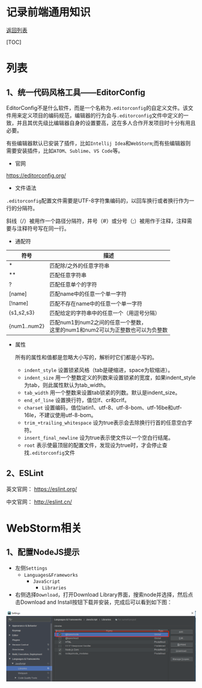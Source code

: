 # 记录前端通用知识

[返回列表](https://github.com/EmonCodingFrontEnd/frontend-tutorial)

[TOC]

# 列表

## 1、统一代码风格工具——EditorConfig

EditorConfig不是什么软件，而是一个名称为`.editorconfig`的自定义文件。该文件用来定义项目的编码规范，编辑器的行为会与`.editorconfig`文件中定义的一致，并且其优先级比编辑器自身的设置要高，这在多人合作开发项目时十分有用且必要。

有些编辑器默认已安装了插件，比如`Intellij Idea`和`WebStorm`;而有些编辑器则需要安装插件，比如`ATOM`、`Sublime`、`VS Code`等。

- 官网

https://editorconfig.org/

- 文件语法

`.editorconfig`配置文件需要是UTF-8字符集编码的，以回车换行或者换行作为一行的分隔符。

斜线（/）被用作一个路径分隔符，井号（#）或分号（;）被用作于注释，注释需要与注释符号写在同一行。

- 通配符

| 符号         | 描述                                                         |
| ------------ | ------------------------------------------------------------ |
| *            | 匹配除/之外的任意字符串                                      |
| **           | 匹配任意字符串                                               |
| ?            | 匹配任意单个的字符                                           |
| [name]       | 匹配name中的任意一个单一字符                                 |
| [!name]      | 匹配不存在name中的任意一个单一字符                           |
| {s1,s2,s3}   | 匹配给定的字符串中的任意一个（用逗号分隔）                   |
| {num1..num2} | 匹配num1到num2之间的任意一个整数，<br />这里的num1和num2可以为正整数也可以为负整数 |

- 属性

  所有的属性和值都是忽略大小写的，解析时它们都是小写的。

  - `indent_style` 设置锁紧风格（tab是硬缩进，space为软缩进）。
  - `indent_size` 用一个整数定义的列数来设置锁紧的宽度，如果indent_style为tab，则此属性默认为tab_width。
  - `tab_width` 用一个整数来设置tab锁紧的列数。默认是indent_size。
  - `end_of_line` 设置换行符，值位lf、cr和crlf。
  - `charset` 设置编码，值位latin1、utf-8、utf-8-bom、utf-16be和utf-16le，不建议使用utf-8-bom。
  - `trim_+trailing_whitespace` 设为true表示会去除换行行首的任意空白字符。
  - `insert_final_newline` 设为true表示使文件以一个空白行结尾。
  - `root` 表示使最顶层的配置文件，发现设为true时，才会停止查找`.editorconfig`文件

## 2、ESLint

英文官网： https://eslint.org/

中文官网： http://eslint.cn/



# WebStorm相关

## 1、配置NodeJS提示

- 左侧`Settings`
  - `Languages&Frameworks`
    - `JavaScript`
      - `Libraries`
- 右侧选择`Download`，打开Download Library界面，搜索node并选择，然后点击Download and Install按钮下载并安装，完成后可以看到如下图：

![配置NodeJS提示](https://github.com/EmonCodingFrontEnd/frontend-tutorial/blob/master/images/20180907135457.png)

